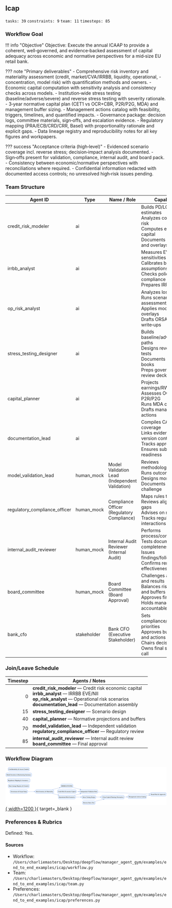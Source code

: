 ## Icap

`tasks: 39` `constraints: 9` `team: 11` `timesteps: 85`

### Workflow Goal

!!! info "Objective"
    Objective: Execute the annual ICAAP to provide a coherent, well‑governed, and evidence‑backed assessment of
                capital adequacy across economic and normative perspectives for a mid‑size EU retail bank.

??? note "Primary deliverables"
    - Comprehensive risk inventory and materiality assessment (credit, market/CVA/IRRBB, liquidity, operational,
    - concentration, model risk) with quantification methods and owners.
    - Economic capital computation with sensitivity analysis and consistency checks across models.
    - Institution‑wide stress testing (baseline/adverse/severe) and reverse stress testing with severity rationale.
    - 3‑year normative capital plan (CET1 vs OCR+CBR, P2R/P2G, MDA) and management buffer sizing.
    - Management actions catalog with feasibility, triggers, timelines, and quantified impacts.
    - Governance package: decision logs, committee materials, sign‑offs, and escalation evidence.
    - Regulatory mapping (PRA/ECB/CRD/CRR, Basel) with proportionality rationale and explicit gaps.
    - Data lineage registry and reproducibility notes for all key figures and workpapers.

??? success "Acceptance criteria (high‑level)"
    - Evidenced scenario coverage incl. reverse stress; decision‑impact analysis documented.
    - Sign‑offs present for validation, compliance, internal audit, and board pack.
    - Consistency between economic/normative perspectives with reconciliations where required.
    - Confidential information redacted with documented access controls; no unresolved high‑risk issues pending.

### Team Structure

| Agent ID | Type | Name / Role | Capabilities |
|---|---|---|---|
| credit_risk_modeler | ai |  | Builds PD/LGD/EAD estimates<br>Analyzes concentration risk<br>Computes economic capital<br>Documents sensitivity and overlays |
| irrbb_analyst | ai |  | Measures EVE/NII sensitivities<br>Calibrates behavioral assumptions<br>Checks policy limit compliance<br>Prepares IRRBB reports |
| op_risk_analyst | ai |  | Analyzes loss data<br>Runs scenario assessments<br>Applies model risk overlays<br>Drafts ORSA/ICAAP write‑ups |
| stress_testing_designer | ai |  | Builds baseline/adverse/severe paths<br>Designs reverse stress tests<br>Documents variable books<br>Preps governance review decks |
| capital_planner | ai |  | Projects earnings/RWAs/CET1<br>Assesses OCR+CBR and P2R/P2G<br>Runs MDA checks<br>Drafts management actions |
| documentation_lead | ai |  | Compiles CAS/risk coverage<br>Links evidence and version control<br>Tracks approvals<br>Ensures submission readiness |
| model_validation_lead | human_mock | Model Validation Lead (Independent Validation) | Reviews methodology/data<br>Runs outcomes analysis<br>Designs monitoring<br>Documents effective challenge |
| regulatory_compliance_officer | human_mock | Compliance Officer (Regulatory Compliance) | Maps rules to controls<br>Reviews alignment and gaps<br>Advises on remediation<br>Tracks regulator interactions |
| internal_audit_reviewer | human_mock | Internal Audit Reviewer (Internal Audit) | Performs process/control audits<br>Tests documentation completeness<br>Issues findings/follow‑ups<br>Confirms remediation effectiveness |
| board_committee | human_mock | Board Committee (Board Approval) | Challenges assumptions and results<br>Balances risk appetite and buffers<br>Approves final decisions<br>Holds management accountable |
| bank_cfo | stakeholder | Bank CFO (Executive Stakeholder) | Sets compliance/time/cost priorities<br>Approves buffer policy and actions<br>Chairs decision forums<br>Owns final submission call |

### Join/Leave Schedule

| Timestep | Agents / Notes |
|---:|---|
| 0 | **credit_risk_modeler** — Credit risk economic capital<br>**irrbb_analyst** — IRRBB EVE/NII<br>**op_risk_analyst** — Operational risk scenarios<br>**documentation_lead** — Documentation assembly |
| 15 | **stress_testing_designer** — Scenario design |
| 40 | **capital_planner** — Normative projections and buffers |
| 70 | **model_validation_lead** — Independent validation<br>**regulatory_compliance_officer** — Regulatory review |
| 85 | **internal_audit_reviewer** — Internal audit review<br>**board_committee** — Final approval |

### Workflow Diagram

[![Workflow DAG](assets/icap.svg){ width=1200 }](assets/icap.svg){ target=_blank }

### Preferences & Rubrics

Defined: Yes.

#### Sources

- Workflow: `/Users/charliemasters/Desktop/deepflow/manager_agent_gym/examples/end_to_end_examples/icap/workflow.py`
- Team: `/Users/charliemasters/Desktop/deepflow/manager_agent_gym/examples/end_to_end_examples/icap/team.py`
- Preferences: `/Users/charliemasters/Desktop/deepflow/manager_agent_gym/examples/end_to_end_examples/icap/preferences.py`


